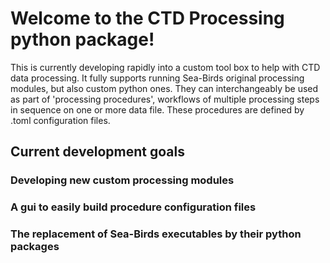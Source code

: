 # Welcome to the CTD Processing python package!

This is currently developing rapidly into a custom tool box to help with CTD data processing. It fully supports running Sea-Birds original processing modules, but also custom python ones. They can interchangeably be used as part of 'processing procedures', workflows of multiple processing steps in sequence on one or more data file. These procedures are defined by .toml configuration files.

## Current development goals
### Developing new custom processing modules
### A gui to easily build procedure configuration files
### The replacement of Sea-Birds executables by their python packages

